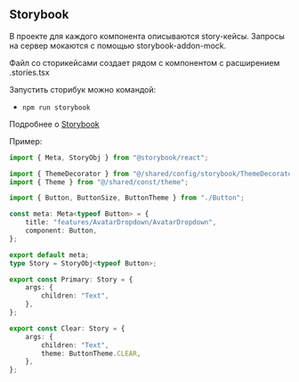## Storybook

В проекте для каждого компонента описываются story-кейсы.
Запросы на сервер мокаются с помощью storybook-addon-mock.

Файл со сторикейсами создает рядом с компонентом с расширением .stories.tsx

Запустить сторибук можно командой:

- `npm run storybook`

Подробнее о [Storybook](/docs/storybook.md)

Пример:

```typescript jsx
import { Meta, StoryObj } from "@storybook/react";

import { ThemeDecorator } from "@/shared/config/storybook/ThemeDecorator/ThemeDecorator";
import { Theme } from "@/shared/const/theme";

import { Button, ButtonSize, ButtonTheme } from "./Button";

const meta: Meta<typeof Button> = {
    title: "features/AvatarDropdown/AvatarDropdown",
    component: Button,
};

export default meta;
type Story = StoryObj<typeof Button>;

export const Primary: Story = {
    args: {
        children: "Text",
    },
};

export const Clear: Story = {
    args: {
        children: "Text",
        theme: ButtonTheme.CLEAR,
    },
};
```
